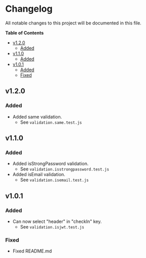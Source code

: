 # Changelog

All notable changes to this project will be documented in this file.

<!-- START doctoc generated TOC please keep comment here to allow auto update -->
<!-- DON'T EDIT THIS SECTION, INSTEAD RE-RUN doctoc TO UPDATE -->
**Table of Contents**

- [v1.2.0](#v120)
  - [Added](#added)
- [v1.1.0](#v110)
  - [Added](#added-1)
- [v1.0.1](#v101)
  - [Added](#added-2)
  - [Fixed](#fixed)

<!-- END doctoc generated TOC please keep comment here to allow auto update -->

## v1.2.0

### Added
- Added same validation.
  - See `validation.same.test.js`


## v1.1.0

### Added
- Added isStrongPassword validation.
  - See `validation.isstrongpassword.test.js`
- Added isEmail validation.
  - See `validation.isemail.test.js`


## v1.0.1

### Added
- Can now select "header" in "checkIn" key.
  - See `validation.isjwt.test.js`

### Fixed
- Fixed README.md